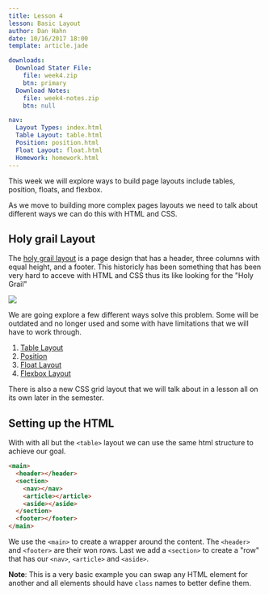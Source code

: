 ```yaml
---
title: Lesson 4
lesson: Basic Layout
author: Dan Hahn
date: 10/16/2017 18:00
template: article.jade

downloads:
  Download Stater File:
    file: week4.zip
    btn: primary
  Download Notes:
    file: week4-notes.zip
    btn: null

nav:
  Layout Types: index.html
  Table Layout: table.html
  Position: position.html
  Float Layout: float.html
  Homework: homework.html
---
```


This week we will explore ways to build page layouts include tables, position, floats, and flexbox.  

<span class="more"></span>

As we move to building more complex pages layouts we need to talk about different ways we can do this with HTML and CSS. 

## Holy grail Layout

The <a href="https://en.wikipedia.org/wiki/Holy_Grail_(web_design)" target="_blank">holy grail layout</a> is a page design that has a header, three columns with equal height, and a footer.  This historicly has been something that has been very hard to acceve with HTML and CSS thus its like looking for the "Holy Grail"

![](https://upload.wikimedia.org/wikipedia/commons/a/ad/HolyGrail.svg)

We are going explore a  few different ways solve this problem.  Some will be outdated and no longer used and some with have limitations that we will have to work through.

1. [Table Layout](table.html)
2. [Position](position.html)
3. [Float Layout](float.html)
4. [Flexbox Layout](flexbox)

There is also a new CSS grid layout that we will talk about in a lesson all on its own later in the semester.  

## Setting up the HTML 

With with all but the `<table>` layout we can use the same html structure to achieve our goal.

```html
<main>
  <header></header>
  <section>
    <nav></nav>
    <article></article>
    <aside></aside>
  </section>
  <footer></footer>
</main>
```

We use the `<main>` to create a wrapper around the content.  The `<header>` and `<footer>` are their won rows.  Last we add a `<section>` to create a "row" that has our `<nav>`, `<article>` and `<aside>`. 

**Note**: This is a very basic example you can swap any HTML element for another and all elements should have `class` names to better define them.  

